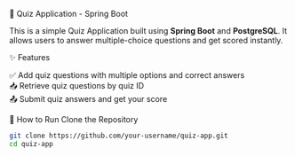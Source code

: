 🧠 Quiz Application - Spring Boot

This is a simple Quiz Application built using **Spring Boot** and **PostgreSQL**. It allows users to answer multiple-choice questions and get scored instantly.

✨ Features

✅ Add quiz questions with multiple options and correct answers  
📥 Retrieve quiz questions by quiz ID  
📤 Submit quiz answers and get your score  

🚀 How to Run
Clone the Repository

```bash
git clone https://github.com/your-username/quiz-app.git
cd quiz-app
